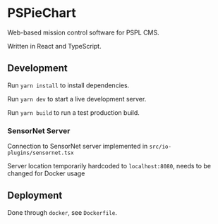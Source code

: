 # PSPieChart

Web-based mission control software for PSPL CMS.

Written in React and TypeScript.

## Development

Run `yarn install` to install dependencies.

Run `yarn dev` to start a live development server.

Run `yarn build` to run a test production build.

### SensorNet Server

Connection to SensorNet server implemented in `src/io-plugins/sensornet.tsx`

Server location temporarily hardcoded to `localhost:8080`, needs to be changed for Docker usage

## Deployment

Done through `docker`, see `Dockerfile`.
